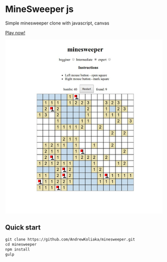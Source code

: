 # MineSweeper js

Simple minesweeper clone with javascript, canvas

[Play now!](http://andrewkoliaka.github.io/minesweeper)

![](./screen.jpg)

## Quick start
```
git clone https://github.com/AndrewKoliaka/minesweeper.git
cd minesweeper
npm install
gulp
```

